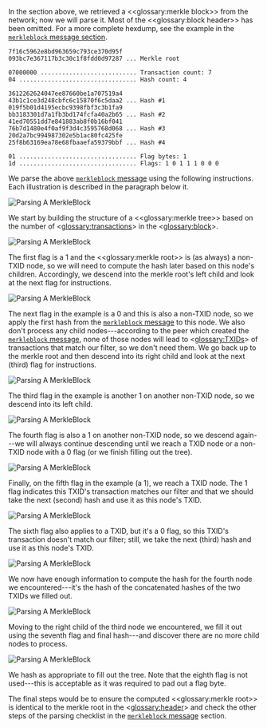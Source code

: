 In the section above, we retrieved a <<glossary:merkle block>> from the network; now we will parse it. Most of the <<glossary:block header>> has been omitted. For a more complete hexdump, see the example in the [`merkleblock` message section](core-ref-p2p-network-data-messages.md#sectionmerkleblock).

``` text
7f16c5962e8bd963659c793ce370d95f
093bc7e367117b3c30c1f8fdd0d97287 ... Merkle root

07000000 ........................... Transaction count: 7
04 ................................. Hash count: 4

3612262624047ee87660be1a707519a4
43b1c1ce3d248cbfc6c15870f6c5daa2 ... Hash #1
019f5b01d4195ecbc9398fbf3c3b1fa9
bb3183301d7a1fb3bd174fcfa40a2b65 ... Hash #2
41ed70551dd7e841883ab8f0b16bf041
76b7d1480e4f0af9f3d4c3595768d068 ... Hash #3
20d2a7bc994987302e5b1ac80fc425fe
25f8b63169ea78e68fbaaefa59379bbf ... Hash #4

01 ................................. Flag bytes: 1
1d ................................. Flags: 1 0 1 1 1 0 0 0
```

We parse the above [`merkleblock` message](core-ref-p2p-network-data-messages.md#sectionmerkleblock) using the following instructions.  Each illustration is described in the paragraph below it.

![Parsing A MerkleBlock](https://dash-docs.github.io/img/dev/gifs/en-merkleblock-parsing/en-merkleblock-parsing-001.svg)

We start by building the structure of a <<glossary:merkle tree>> based on the number of <<glossary:transactions>> in the <<glossary:block>>.

![Parsing A MerkleBlock](https://dash-docs.github.io/img/dev/gifs/en-merkleblock-parsing/en-merkleblock-parsing-002.svg)

The first flag is a 1 and the <<glossary:merkle root>> is (as always) a non-TXID node, so we will need to compute the hash later based on this node's children. Accordingly, we descend into the merkle root's left child and look at the next flag for instructions.

![Parsing A MerkleBlock](https://dash-docs.github.io/img/dev/gifs/en-merkleblock-parsing/en-merkleblock-parsing-003.svg)

The next flag in the example is a 0 and this is also a non-TXID node, so we apply the first hash from the [`merkleblock` message](core-ref-p2p-network-data-messages.md#sectionmerkleblock) to this node. We also don't process any child nodes---according to the peer which created the [`merkleblock` message](core-ref-p2p-network-data-messages.md#sectionmerkleblock), none of those nodes will lead to <<glossary:TXIDs>> of transactions that match our filter, so we don't need them. We go back up to the merkle root and then descend into its right child and look at the next (third) flag for instructions.

![Parsing A MerkleBlock](https://dash-docs.github.io/img/dev/gifs/en-merkleblock-parsing/en-merkleblock-parsing-004.svg)

The third flag in the example is another 1 on another non-TXID node, so we descend into its left child.

![Parsing A MerkleBlock](https://dash-docs.github.io/img/dev/gifs/en-merkleblock-parsing/en-merkleblock-parsing-005.svg)

The fourth flag is also a 1 on another non-TXID node, so we descend again---we will always continue descending until we reach a TXID node or a non-TXID node with a 0 flag (or we finish filling out the tree).

![Parsing A MerkleBlock](https://dash-docs.github.io/img/dev/gifs/en-merkleblock-parsing/en-merkleblock-parsing-006.svg)

Finally, on the fifth flag in the example (a 1), we reach a TXID node. The 1 flag indicates this TXID's transaction matches our filter and that we should take the next (second) hash and use it as this node's TXID.

![Parsing A MerkleBlock](https://dash-docs.github.io/img/dev/gifs/en-merkleblock-parsing/en-merkleblock-parsing-007.svg)

The sixth flag also applies to a TXID, but it's a 0 flag, so this TXID's transaction doesn't match our filter; still, we take the next (third) hash and use it as this node's TXID.

![Parsing A MerkleBlock](https://dash-docs.github.io/img/dev/gifs/en-merkleblock-parsing/en-merkleblock-parsing-008.svg)

We now have enough information to compute the hash for the fourth node we encountered---it's the hash of the concatenated hashes of the two TXIDs we filled out.

![Parsing A MerkleBlock](https://dash-docs.github.io/img/dev/gifs/en-merkleblock-parsing/en-merkleblock-parsing-009.svg)

Moving to the right child of the third node we encountered, we fill it out using the seventh flag and final hash---and discover there are no more child nodes to process.

![Parsing A MerkleBlock](https://dash-docs.github.io/img/dev/gifs/en-merkleblock-parsing/en-merkleblock-parsing-011.svg)

We hash as appropriate to fill out the tree.  Note that the eighth flag is not used---this is acceptable as it was required to pad out a flag byte.

The final steps would be to ensure the computed <<glossary:merkle root>> is identical to the merkle root in the <<glossary:header>> and check the other steps of the parsing checklist in the [`merkleblock` message](core-ref-p2p-network-data-messages.md#sectionmerkleblock) section.